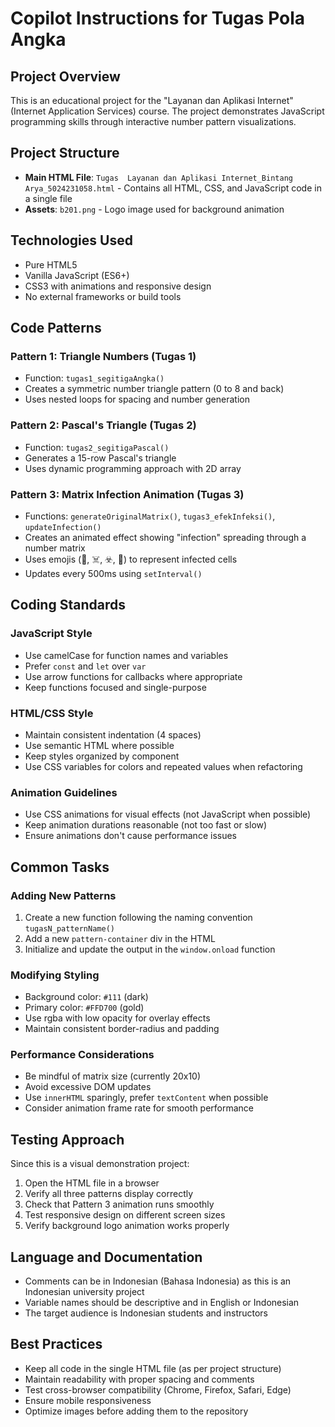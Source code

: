 # Copilot Instructions for Tugas Pola Angka

## Project Overview
This is an educational project for the "Layanan dan Aplikasi Internet" (Internet Application Services) course. The project demonstrates JavaScript programming skills through interactive number pattern visualizations.

## Project Structure
- **Main HTML File**: `Tugas  Layanan dan Aplikasi Internet_Bintang Arya_5024231058.html` - Contains all HTML, CSS, and JavaScript code in a single file
- **Assets**: `b201.png` - Logo image used for background animation

## Technologies Used
- Pure HTML5
- Vanilla JavaScript (ES6+)
- CSS3 with animations and responsive design
- No external frameworks or build tools

## Code Patterns

### Pattern 1: Triangle Numbers (Tugas 1)
- Function: `tugas1_segitigaAngka()`
- Creates a symmetric number triangle pattern (0 to 8 and back)
- Uses nested loops for spacing and number generation

### Pattern 2: Pascal's Triangle (Tugas 2)
- Function: `tugas2_segitigaPascal()`
- Generates a 15-row Pascal's triangle
- Uses dynamic programming approach with 2D array

### Pattern 3: Matrix Infection Animation (Tugas 3)
- Functions: `generateOriginalMatrix()`, `tugas3_efekInfeksi()`, `updateInfection()`
- Creates an animated effect showing "infection" spreading through a number matrix
- Uses emojis (🧟, ☠️, ☣️, 🤖) to represent infected cells
- Updates every 500ms using `setInterval()`

## Coding Standards

### JavaScript Style
- Use camelCase for function names and variables
- Prefer `const` and `let` over `var`
- Use arrow functions for callbacks where appropriate
- Keep functions focused and single-purpose

### HTML/CSS Style
- Maintain consistent indentation (4 spaces)
- Use semantic HTML where possible
- Keep styles organized by component
- Use CSS variables for colors and repeated values when refactoring

### Animation Guidelines
- Use CSS animations for visual effects (not JavaScript when possible)
- Keep animation durations reasonable (not too fast or slow)
- Ensure animations don't cause performance issues

## Common Tasks

### Adding New Patterns
1. Create a new function following the naming convention `tugasN_patternName()`
2. Add a new `pattern-container` div in the HTML
3. Initialize and update the output in the `window.onload` function

### Modifying Styling
- Background color: `#111` (dark)
- Primary color: `#FFD700` (gold)
- Use rgba with low opacity for overlay effects
- Maintain consistent border-radius and padding

### Performance Considerations
- Be mindful of matrix size (currently 20x10)
- Avoid excessive DOM updates
- Use `innerHTML` sparingly, prefer `textContent` when possible
- Consider animation frame rate for smooth performance

## Testing Approach
Since this is a visual demonstration project:
1. Open the HTML file in a browser
2. Verify all three patterns display correctly
3. Check that Pattern 3 animation runs smoothly
4. Test responsive design on different screen sizes
5. Verify background logo animation works properly

## Language and Documentation
- Comments can be in Indonesian (Bahasa Indonesia) as this is an Indonesian university project
- Variable names should be descriptive and in English or Indonesian
- The target audience is Indonesian students and instructors

## Best Practices
- Keep all code in the single HTML file (as per project structure)
- Maintain readability with proper spacing and comments
- Test cross-browser compatibility (Chrome, Firefox, Safari, Edge)
- Ensure mobile responsiveness
- Optimize images before adding them to the repository
